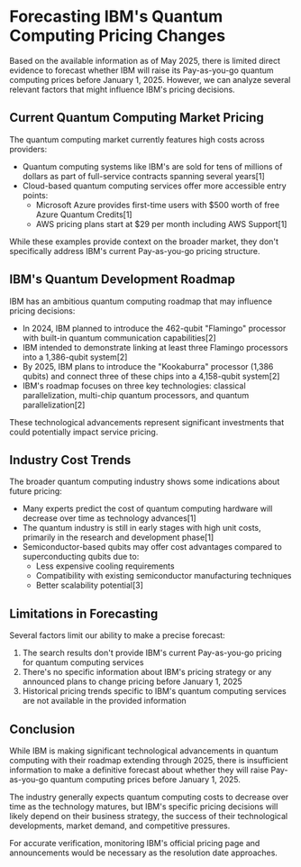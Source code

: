 # Forecasting IBM's Quantum Computing Pricing Changes

Based on the available information as of May 2025, there is limited direct evidence to forecast whether IBM will raise its Pay-as-you-go quantum computing prices before January 1, 2025. However, we can analyze several relevant factors that might influence IBM's pricing decisions.

## Current Quantum Computing Market Pricing

The quantum computing market currently features high costs across providers:

- Quantum computing systems like IBM's are sold for tens of millions of dollars as part of full-service contracts spanning several years[1]
- Cloud-based quantum computing services offer more accessible entry points:
  - Microsoft Azure provides first-time users with $500 worth of free Azure Quantum Credits[1]
  - AWS pricing plans start at $29 per month including AWS Support[1]

While these examples provide context on the broader market, they don't specifically address IBM's current Pay-as-you-go pricing structure.

## IBM's Quantum Development Roadmap

IBM has an ambitious quantum computing roadmap that may influence pricing decisions:

- In 2024, IBM planned to introduce the 462-qubit "Flamingo" processor with built-in quantum communication capabilities[2]
- IBM intended to demonstrate linking at least three Flamingo processors into a 1,386-qubit system[2]
- By 2025, IBM plans to introduce the "Kookaburra" processor (1,386 qubits) and connect three of these chips into a 4,158-qubit system[2]
- IBM's roadmap focuses on three key technologies: classical parallelization, multi-chip quantum processors, and quantum parallelization[2]

These technological advancements represent significant investments that could potentially impact service pricing.

## Industry Cost Trends

The broader quantum computing industry shows some indications about future pricing:

- Many experts predict the cost of quantum computing hardware will decrease over time as technology advances[1]
- The quantum industry is still in early stages with high unit costs, primarily in the research and development phase[1]
- Semiconductor-based qubits may offer cost advantages compared to superconducting qubits due to:
  - Less expensive cooling requirements
  - Compatibility with existing semiconductor manufacturing techniques
  - Better scalability potential[3]

## Limitations in Forecasting

Several factors limit our ability to make a precise forecast:

1. The search results don't provide IBM's current Pay-as-you-go pricing for quantum computing services
2. There's no specific information about IBM's pricing strategy or any announced plans to change pricing before January 1, 2025
3. Historical pricing trends specific to IBM's quantum computing services are not available in the provided information

## Conclusion

While IBM is making significant technological advancements in quantum computing with their roadmap extending through 2025, there is insufficient information to make a definitive forecast about whether they will raise Pay-as-you-go quantum computing prices before January 1, 2025. 

The industry generally expects quantum computing costs to decrease over time as the technology matures, but IBM's specific pricing decisions will likely depend on their business strategy, the success of their technological developments, market demand, and competitive pressures.

For accurate verification, monitoring IBM's official pricing page and announcements would be necessary as the resolution date approaches.